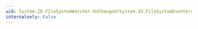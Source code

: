 ```yaml
---
uid: System.IO.FileSystemWatcher.OnChanged(System.IO.FileSystemEventArgs)
internalonly: False
---
```

